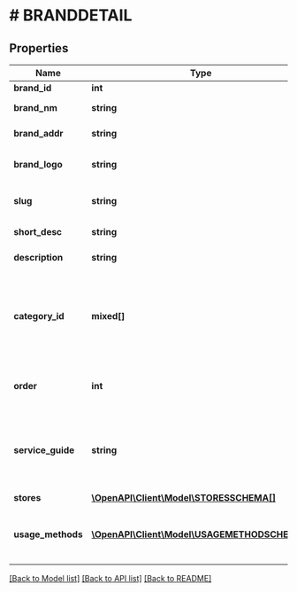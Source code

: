# # BRANDDETAIL

## Properties

Name | Type | Description | Notes
------------ | ------------- | ------------- | -------------
**brand_id** | **int** | Brand id | [optional]
**brand_nm** | **string** | Brand name | [optional]
**brand_addr** | **string** | Address of brand | [optional]
**brand_logo** | **string** | Link to brand logo image | [optional]
**slug** | **string** | Brand name used for URL | [optional]
**short_desc** | **string** | Brand short description | [optional]
**description** | **string** | Brand description | [optional]
**category_id** | **mixed[]** | Array containing a list of Categories codes to which the Brand belongs | [optional]
**order** | **int** | The serial number displays the brand | [optional]
**service_guide** | **string** | Describe the brand&#39;s terms of reference (T&amp;C). HTML format | [optional]
**stores** | [**\OpenAPI\Client\Model\STORESSCHEMA[]**](STORESSCHEMA.md) |  | [optional]
**usage_methods** | [**\OpenAPI\Client\Model\USAGEMETHODSCHEMA[]**](USAGEMETHODSCHEMA.md) | Information on the brand&#39;s applicable channels | [optional]

[[Back to Model list]](../../README.md#models) [[Back to API list]](../../README.md#endpoints) [[Back to README]](../../README.md)
